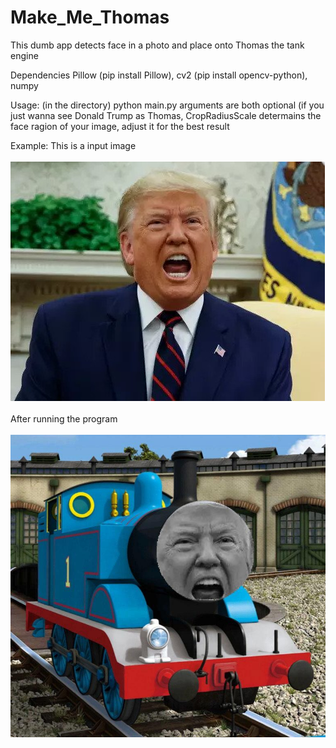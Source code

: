 # Make_Me_Thomas
This dumb app detects face in a photo and place onto Thomas the tank engine

Dependencies
Pillow  (pip install Pillow), 
cv2     (pip install opencv-python), 
numpy


Usage: (in the directory) python main.py <FilePath> <CropRadiusScale>
  arguments are both optional (if you just wanna see Donald Trump as Thomas,
  CropRadiusScale determains the face ragion of your image, adjust it for the best result
  
Example:
This is a input image
<br></br>
  ![Input Example](/test/dt.jpg)
  <br></br>
After running the program
<br></br>
  ![Output Example](/output.jpg)

